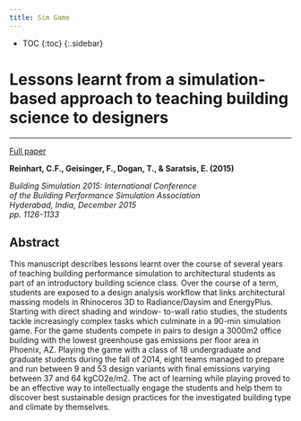 ```yaml
---
title: Sim Game
---
```

* TOC
{:toc}
{:.sidebar}

# Lessons learnt from a simulation-based approach to teaching building science to designers
---

[Full paper](http://web.mit.edu/sustainabledesignlab/publications/BS2015_SimulationGameRevisited.pdf)

**Reinhart, C.F., Geisinger, F., Dogan, T., & Saratsis, E. (2015)**

*Building Simulation 2015: International Conference <br/>
of the Building Performance Simulation Association <br/>
Hyderabad, India, December 2015 <br/>
pp. 1126-1133*

## Abstract
This manuscript describes lessons learnt over the course of several years of teaching building performance simulation to architectural students as part of an introductory building science class. Over the course of a term, students are exposed to a design analysis workflow that links architectural massing models in Rhinoceros 3D to Radiance/Daysim and EnergyPlus. Starting with direct shading and window- to-wall ratio studies, the students tackle increasingly complex tasks which culminate in a 90-min simulation game. For the game students compete in pairs to design a 3000m2 office building with the lowest greenhouse gas emissions per floor area in Phoenix, AZ. Playing the game with a class of 18 undergraduate and graduate students during the fall of 2014, eight teams managed to prepare and run between 9 and 53 design variants with final emissions varying between 37 and 64 kgCO2e/m2. The act of learning while playing proved to be an effective way to intellectually engage the students and help them to discover best sustainable design practices for the investigated building type and climate by themselves.
